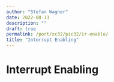 ```yaml
---
author: "Stefan Wagner"
date: 2022-08-13
description: ""
draft: true
permalink: /port/xc32/pic32/ir-enable/
title: "Interrupt Enabling"
---
```


# Interrupt Enabling
